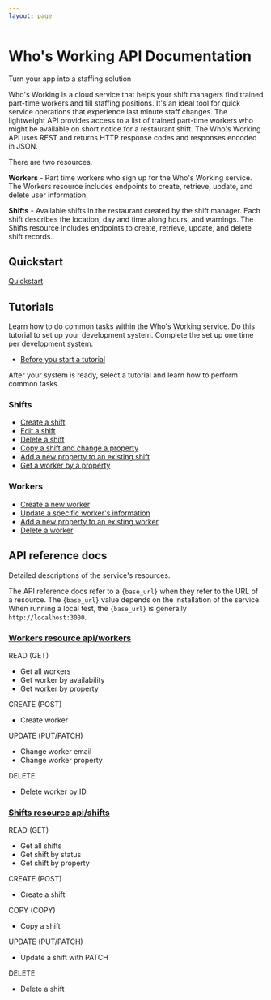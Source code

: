 ```yaml
---
layout: page
---
```


# Who's Working API Documentation

Turn your app into a staffing solution

Who's Working is a cloud service that helps your shift managers find trained part-time workers and fill staffing positions. It's an ideal tool for quick service operations that experience last minute staff changes. The lightweight API provides access to a list of trained part-time workers who might be available on short notice for a restaurant shift. The Who's Working API uses REST and returns HTTP response codes and responses encoded in JSON.

There are two resources.

**Workers** - Part time workers who sign up for the Who's Working service. The Workers resource includes endpoints to create, retrieve, update, and delete user information.

**Shifts** - Available shifts in the restaurant created by the shift manager. Each shift describes the location, day and time along hours, and warnings. The Shifts resource includes endpoints to create, retrieve, update, and delete shift records.

## Quickstart

[Quickstart](x)

## Tutorials

Learn how to do common tasks within the Who's Working service. Do this tutorial to set up your development system. Complete the set up one time per development system.

* [Before you start a tutorial](x)

After your system is ready, select a tutorial and learn how to perform common tasks.

### Shifts

* [Create a shift](tutorials/x)
* [Edit a shift](tutorials/x)
* [Delete a shift](tutorials/x)
* [Copy a shift and change a property](tutorials/x)
* [Add a new property to an existing shift](s)
* [Get a worker by a property](tutorials/x)

### Workers

* [Create a new worker](x)
* [Update a specific worker's information](x)
* [Add a new property to an existing worker](x)
* [Delete a worker](tutorials/x)

## API reference docs

Detailed descriptions of the service's resources.

The API reference docs refer to a `{base_url}` when they refer to the URL of a resource. The `{base_url}` value depends
on the installation of the service. When running a local test, the `{base_url}` is generally `http://localhost:3000`.

### [Workers resource api/workers](api/workers)

READ (GET)

* Get all workers
* Get worker by availability
* Get worker by property

CREATE (POST)

* Create worker

UPDATE (PUT/PATCH)

* Change worker email
* Change worker property

DELETE

* Delete worker by ID

### [Shifts resource api/shifts](api/shifts)

READ (GET)

* Get all shifts
* Get shift by status
* Get shift by property

CREATE (POST)

* Create a shift

COPY (COPY)

* Copy a shift

UPDATE (PUT/PATCH)

* Update a shift with PATCH

DELETE

* Delete a shift
